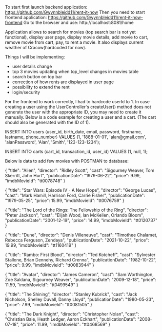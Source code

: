 To start first launch backend application: https://github.com/Gwynnbleidd11/rent-it-now
Then you need to start frontend application: https://github.com/Gwynnbleidd11/rent-it-now-frontend
Go to the browser and use: http://localhost:8081/home

Application allows to search for movies (top search bar is not yet functional), display user page, display movie details,
add movie to cart, remove movie from cart, pay, to rent a movie. It also displays current weather of Cracow(hardcoded for now).

Things I will be implementing:
- user details change
- top 3 movies updating when top_level changes in movies table
- search button on top bar
- correction of how rents are displayed in user page
- possibility to extend the rent
- login/security

For the frontend to work correctly, I had to hardcode userId to 1. In case creating a user using the UserController's
createUser() method does not generate the user with the appropriate ID, you may need to create it manually. 
Below is a code example for creating a user and a cart. (The cart should also be generated with the ID of 1).

INSERT INTO users (user_id, birth_date, email, password, firstname, lastname, phone_number)
VALUES (1, '1888-01-01', 'alan@gmail.com', 'alanPassword', 'Alan', 'Smith', '123-123-1234');

INSERT INTO carts (cart_id, transaction_id, user_id)
VALUES (1, null, 1);

Below is data to add few movies with POSTMAN to database:

{
    "title": "Alien",
    "director": "Ridley Scott",
    "cast": "Sigourney Weaver, Tom Skerritt, John Hurt",
    "publicationDate": "1979-06-22",
    "price": 9.99,
    "imdbMovieId": "tt0078748"
}

{
    "title": "Star Wars: Episode IV - A New Hope",
    "director": "George Lucas",
    "cast": "Mark Hamill, Harrison Ford, Carrie Fisher",
    "publicationDate": "1979-05-25",
    "price": 15.99,
    "imdbMovieId": "tt0076759"
}

{
    "title": "The Lord of the Rings: The Fellowship of the Ring",
    "director": "Peter Jackson",
    "cast": "Elijah Wood, Ian McKellen, Orlando Bloom",
    "publicationDate": "2001-12-19",
    "price": 14.99,
    "imdbMovieId": "tt0120737"
}

{
    "title": "Dune",
    "director": "Denis Villeneuve",
    "cast": "Timothee Chalamet, Rebecca Ferguson, Zendaya",
    "publicationDate": "2021-10-22",
    "price": 19.99,
    "imdbMovieId": "tt1160419"
}

{
    "title": "Rambo: First Blood",
    "director": "Ted Kotcheff",
    "cast": "Sylvester Stallone, Brian Dennehy, Richard Crenna",
    "publicationDate": "1982-10-22",
    "price": 9.99,
    "imdbMovieId": "tt0083944"
}

{
    "title": "Avatar",
    "director": "James Cameron",
    "cast": "Sam Worthington, Zoe Saldana, Sigourney Weaver",
    "publicationDate": "2009-12-18",
    "price": 11.59,
    "imdbMovieId": "tt0499549"
}

{
    "title": "The Shining",
    "director": "Stanley Kubrick",
    "cast": "Jack Nicholson, Shelley Duvall, Danny Lloyd",
    "publicationDate": "1980-05-23",
    "price": 7.99,
    "imdbMovieId": "tt0081505"
}

{
    "title": "The Dark Knight",
    "director": "Christopher Nolan",
    "cast": "Christian Bale, Heath Ledger, Aaron Eckhart",
    "publicationDate": "2008-07-18",
    "price": 11.99,
    "imdbMovieId": "tt0468569"
}